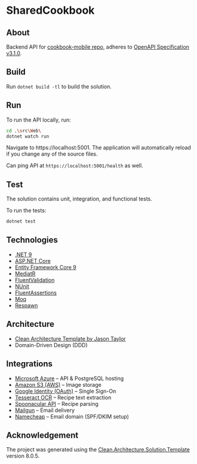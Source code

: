 # SharedCookbook

## About

Backend API for [cookbook-mobile repo](https://github.com/bretthoes/cookbook-mobile), adheres to [OpenAPI Specification v3.1.0](https://spec.openapis.org/oas/v3.1.0.html).

## Build

Run `dotnet build -tl` to build the solution.

## Run

To run the API locally, run:

```bash
cd .\src\Web\
dotnet watch run
```

Navigate to https://localhost:5001. The application will automatically reload if you change any of the source files.

Can ping API at `https://localhost:5001/health` as well.

## Test

The solution contains unit, integration, and functional tests.

To run the tests:
```bash
dotnet test
```

## Technologies

- [.NET 9](https://dotnet.microsoft.com/)
- [ASP.NET Core](https://learn.microsoft.com/aspnet/core)
- [Entity Framework Core 9](https://learn.microsoft.com/ef/core)
- [MediatR](https://github.com/jbogard/MediatR)
- [FluentValidation](https://fluentvalidation.net/)
- [NUnit](https://nunit.org/)
- [FluentAssertions](https://fluentassertions.com/)
- [Moq](https://github.com/moq/moq4)
- [Respawn](https://github.com/jbogard/Respawn)

## Architecture

- [Clean Architecture Template by Jason Taylor](https://github.com/jasontaylordev/CleanArchitecture)
- Domain-Driven Design (DDD)

## Integrations

- [Microsoft Azure](https://azure.microsoft.com/) – API & PostgreSQL hosting
- [Amazon S3 (AWS)](https://aws.amazon.com/s3/) – Image storage
- [Google Identity (OAuth)](https://developers.google.com/identity) – Single Sign-On
- [Tesseract OCR](https://github.com/tesseract-ocr/tesseract) – Recipe text extraction
- [Spoonacular API](https://spoonacular.com/food-api) – Recipe parsing
- [Mailgun](https://www.mailgun.com/) – Email delivery
- [Namecheap](https://www.namecheap.com/) – Email domain (SPF/DKIM setup)


## Acknowledgement

The project was generated using the [Clean.Architecture.Solution.Template](https://github.com/jasontaylordev/SharedCookbook) version 8.0.5.

